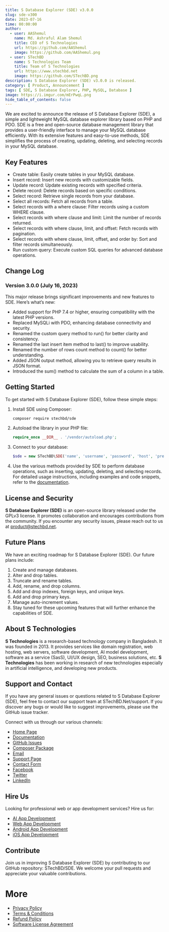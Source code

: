 ```yaml
---
title: S Database Explorer (SDE) v3.0.0
slug: sde-v300
date: 2023-07-16
time: 00:00:00
author:
  - user: AAShemul 
    name: Md. Ashraful Alam Shemul
    title: CEO of S Technologies
    url: https://github.com/AAShemul
    image: https://github.com/AAShemul.png
  - user: STechBD
    name: S Technologies Team
    title: Team of S Technologies
    url: https://www.stechbd.net
    image: https://github.com/STechBD.png
description: S Database Explorer (SDE) v3.0.0 is released.
category: [ Product, Announcement ]
tags: [ SDE, S Database Explorer, PHP, MySQL, Database ]
image: https://i.imgur.com/mErPwqL.png
hide_table_of_contents: false
---
```


We are excited to announce the release of S Database Explorer (SDE), a simple and lightweight MySQL database explorer library based on PHP and PDO. SDE is a free and open-source database management library that provides a user-friendly interface to manage your MySQL database efficiently. With its extensive features and easy-to-use methods, SDE simplifies the process of creating, updating, deleting, and selecting records in your MySQL database.

<!-- truncate -->

## Key Features

- Create table: Easily create tables in your MySQL database.
- Insert record: Insert new records with customizable fields.
- Update record: Update existing records with specified criteria.
- Delete record: Delete records based on specific conditions.
- Select record: Retrieve single records from your database.
- Select all records: Fetch all records from a table.
- Select records with a where clause: Filter records using a custom WHERE clause.
- Select records with where clause and limit: Limit the number of records returned.
- Select records with where clause, limit, and offset: Fetch records with pagination.
- Select records with where clause, limit, offset, and order by: Sort and filter records simultaneously.
- Run custom query: Execute custom SQL queries for advanced database operations.

## Change Log

### Version 3.0.0 (July 16, 2023)

This major release brings significant improvements and new features to SDE. Here’s what’s new:

- Added support for PHP 7.4 or higher, ensuring compatibility with the latest PHP versions.
- Replaced MySQLi with PDO, enhancing database connectivity and security.
- Renamed the custom query method to run() for better clarity and consistency.
- Renamed the last insert item method to last() to improve usability.
- Renamed the number of rows count method to count() for better understanding.
- Added JSON output method, allowing you to retrieve query results in JSON format.
- Introduced the sum() method to calculate the sum of a column in a table.

## Getting Started

To get started with S Database Explorer (SDE), follow these simple steps:

1. Install SDE using Composer:

	```bash
	composer require stechbd/sde
	```

2. Autoload the library in your PHP file:

	```php
	require_once __DIR__ . '/vendor/autoload.php';
	```

3. Connect to your database:

	```php
	$sde = new STechBD\SDE('name', 'username', 'password', 'host', 'prefix');
	```

4. Use the various methods provided by SDE to perform database operations, such as inserting, updating, deleting, and selecting records.
For detailed usage instructions, including examples and code snippets, refer to the [documentation](https://docs.stechbd.net/S-Database-Explorer/).

## License and Security

**S Database Explorer (SDE)** is an open-source library released under the GPLv3 license.
It promotes collaboration and encourages contributions from the community.
If you encounter any security issues, please reach out to us at [product@stechbd.net](mailto:product@stechbd.net).

## Future Plans

We have an exciting roadmap for S Database Explorer (SDE). Our future plans include:

1. Create and manage databases.
2. Alter and drop tables.
3. Truncate and rename tables.
4. Add, rename, and drop columns.
5. Add and drop indexes, foreign keys, and unique keys.
6. Add and drop primary keys.
7. Manage auto-increment values.
8. Stay tuned for these upcoming features that will further enhance the capabilities of SDE.

## About S Technologies

**S Technologies** is a research-based technology company in Bangladesh.
It was founded in 2013.
It provides services like domain registration, web hosting, web servers, software development, AI model development, software as a service (SasS), UI/UX design, SEO, business solutions, etc.
**S Technologies** has been working in research of new technologies especially in artificial intelligence, and developing new products.

## Support and Contact

If you have any general issues or questions related to S Database Explorer (SDE), feel free to contact our support team at STechBD.Net/support. If you discover any bugs or would like to suggest improvements, please use the GitHub issue tracker.

Connect with us through our various channels:

- [Home Page](https://www.stechbd.net/project/SDE/)
- [Documentation](https://docs.stechbd.net/SDE/)
- [GitHub Issues](https://github.com/STechBD/SDE/issues)
- [Composer Package](https://packagist.org/packages/stechbd/sde)
- [Email](mailto:product@stechbd.net)
- [Support Page](https://www.stechbd.net/support)
- [Contact Form](https://www.stechbd.net/contact)
- [Facebook](https://www.facebook.com/STechBD.Net)
- [Twitter](https://twitter.com/STechBD_Net)
- [LinkedIn](https://www.linkedin.com/company/STechBD)

## Hire Us

Looking for professional web or app development services? Hire us for:

- [AI App Development](https://www.stechbd.net/ai-development)
- [Web App Development](https://www.stechbd.net/web-development)
- [Android App Development](https://www.stechbd.net/android-app-development)
- [iOS App Development](https://www.stechbd.net/ios-app-development)

## Contribute

Join us in improving S Database Explorer (SDE) by contributing to our GitHub repository: STechBD/SDE. We welcome your pull requests and appreciate your valuable contributions.

# More

- [Privacy Policy](https://www.stechbd.net/privacy)
- [Terms & Conditions](https://www.stechbd.net/terms)
- [Refund Policy](https://www.stechbd.net/refund-policy)
- [Software License Agreement](https://www.stechbd.net/software-license-agreement)
